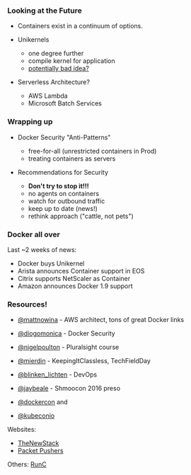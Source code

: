 ### Looking at the Future

* Containers exist in a continuum of options.

* Unikernels
  + one degree further
  + compile kernel for application
  + [potentially bad idea?](https://www.joyent.com/blog/unikernels-are-unfit-for-production)

* Serverless Architecture?
  + AWS Lambda
  + Microsoft Batch Services



### Wrapping up

* Docker Security "Anti-Patterns"
  + free-for-all (unrestricted containers in Prod)
  + treating containers as servers

* Recommendations for Security
  + **Don't try to stop it!!!**
  + no agents on containers
  + watch for outbound traffic
  + keep up to date (news!)
  + rethink approach ("cattle, not pets")


### Docker all over
Last ~2 weeks of news:

* Docker buys Unikernel
* Arista announces Container support in EOS
* Citrix supports NetScaler as Container
* Amazon announces Docker 1.9 support


### Resources!

* [@mattnowina](https://twitter.com/mattnowina) - AWS architect, tons of great Docker links
* [@diogomonica](https://twitter.com/diogomonica) - Docker Security
* [@nigelpoulton](https://twitter.com/nigelpoulton) - Pluralsight course
* [@mierdin](https://twitter.com/mierdin) - KeepingItClassless, TechFieldDay
* [@blinken_lichten](https://twitter.com/blinken_lichten) - DevOps
* [@jaybeale](https://twitter.com/jaybeale) - Shmoocon 2016 preso

* [@dockercon](https://twitter.com/dockercon) and
* [@kubeconio](https://twitter.com/kubeconio)

Websites:
*  [TheNewStack](http://thenewstack.io/)
*  [Packet Pushers](http://packetpushers.net/datanauts-podcast/)

Others:
  [RunC](https://runc.io/)
